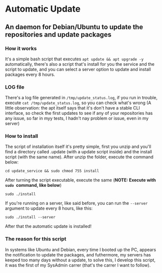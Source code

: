 # Automatic Update
## An daemon for Debian/Ubuntu to update the repositories and update packages

### How it works
It's a simple bash script that executes `apt update && apt upgrade -y` automatically, there's also a script that's install for you the service and the script to update, and you can select a server option to update and install packages every 8 hours.

### LOG file
There's a log file generated in `/tmp/update_status.log`, if you run in trouble, execute `cat /tmp/update_status.log`, so you can check what's wrong (A little observation: the apt itself says that it's don't have a stable CLI interface, so check the first updates to see if any of your repositories has any issue, so far in myy tests, I hadn't nay problem or issue, even in my server)

### How to install
The script of installation itself it's pretty simple, first you unzip and you'll find a directory called .update (with a update script inside) and the install script (with the same name). After unzip the folder, execute the command below:

`cd update_service && sudo chmod 755 install`

After turning the script executable, execute the same (**NOTE: Execute with `sudo `command, like below**)

`sudo ./install`

If you're running on a server, like said before, you can run the `--server` argument to update every 8 hours, like this:

`sudo ./install --server`

After that the automatic update is installed!

### The reason for this script
In systems like Ubuntu and Debian, every time I booted up the PC, appears the notification to update the packages, and futhermore, my servers has keeped too many days without a update, to solve this, I develop this script, it was the first of my SysAdmin carrer (that's the carrer I want to follow).
